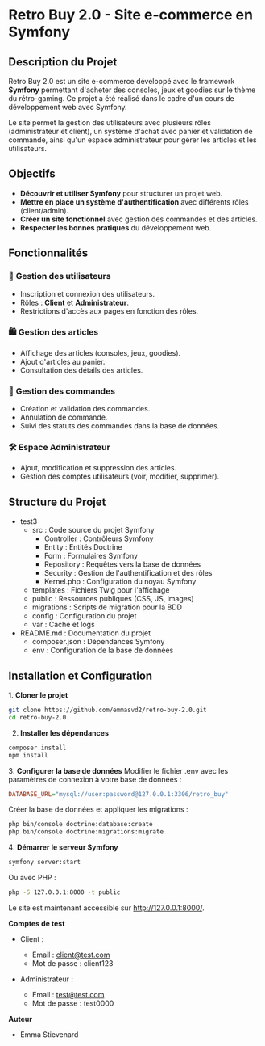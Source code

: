 # Retro Buy 2.0 - Site e-commerce en Symfony

## Description du Projet
Retro Buy 2.0 est un site e-commerce développé avec le framework **Symfony** permettant d'acheter des consoles, jeux et goodies sur le thème du rétro-gaming. Ce projet a été réalisé dans le cadre d'un cours de développement web avec Symfony.

Le site permet la gestion des utilisateurs avec plusieurs rôles (administrateur et client), un système d'achat avec panier et validation de commande, ainsi qu'un espace administrateur pour gérer les articles et les utilisateurs.

## Objectifs
- **Découvrir et utiliser Symfony** pour structurer un projet web.
- **Mettre en place un système d'authentification** avec différents rôles (client/admin).
- **Créer un site fonctionnel** avec gestion des commandes et des articles.
- **Respecter les bonnes pratiques** du développement web.

## Fonctionnalités
### 👤 **Gestion des utilisateurs**
- Inscription et connexion des utilisateurs.
- Rôles : **Client** et **Administrateur**.
- Restrictions d'accès aux pages en fonction des rôles.

### 🛍️ **Gestion des articles**
- Affichage des articles (consoles, jeux, goodies).
- Ajout d'articles au panier.
- Consultation des détails des articles.

### 🛒 **Gestion des commandes**
- Création et validation des commandes.
- Annulation de commande.
- Suivi des statuts des commandes dans la base de données.

### 🛠️ **Espace Administrateur**
- Ajout, modification et suppression des articles.
- Gestion des comptes utilisateurs (voir, modifier, supprimer).

## Structure du Projet
- test3
    - src : Code source du projet Symfony
        - Controller : Contrôleurs Symfony
        - Entity :  Entités Doctrine
        - Form :  Formulaires Symfony
        - Repository : Requêtes vers la base de données
        - Security   : Gestion de l'authentification et  des rôles
        - Kernel.php : Configuration du noyau Symfony
    - templates :  Fichiers Twig pour l'affichage
    - public :  Ressources publiques (CSS, JS, images)
    - migrations :  Scripts de migration pour la BDD
    - config     : Configuration du projet
    - var        : Cache et logs
- README.md      : Documentation du projet
    - composer.json  : Dépendances Symfony
    - env            : Configuration de la base de données
  
## Installation et Configuration
1️. **Cloner le projet**
```bash
git clone https://github.com/emmasvd2/retro-buy-2.0.git
cd retro-buy-2.0
````
2. **Installer les dépendances**
```bash
composer install
npm install
```

3️. **Configurer la base de données**
Modifier le fichier .env avec les paramètres de connexion à votre base de données :

```ini
DATABASE_URL="mysql://user:password@127.0.0.1:3306/retro_buy"
```
Créer la base de données et appliquer les migrations :

```bash
php bin/console doctrine:database:create
php bin/console doctrine:migrations:migrate
```

4️. **Démarrer le serveur Symfony**

```bash
symfony server:start
```

Ou avec PHP : 

```bash
php -S 127.0.0.1:8000 -t public
```
Le site est maintenant accessible sur http://127.0.0.1:8000/. 

**Comptes de test**
- Client :
    - Email : client@test.com
    - Mot de passe : client123

- Administrateur :
    - Email : test@test.com
    - Mot de passe : test0000

**Auteur**
- Emma Stievenard
